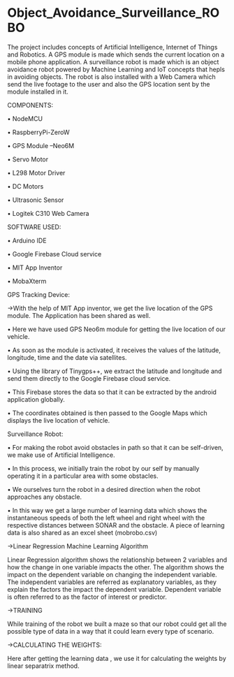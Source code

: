 # Object_Avoidance_Surveillance_ROBO
The project includes concepts of Artificial Intelligence, Internet of Things and Robotics. 
A GPS module is made which sends the current location on a mobile phone application. A surveillance robot is made which is an object avoidance robot powered by Machine Learning and IoT concepts that hepls in avoiding objects. The robot is also installed with a Web Camera which send the live footage to the user and also the GPS location sent by the module installed in it.


COMPONENTS:

•	NodeMCU 

•	RaspberryPi-ZeroW

•	GPS Module –Neo6M

•	Servo Motor

•	L298 Motor Driver

•	DC Motors

•	Ultrasonic Sensor

•	Logitek C310 Web Camera                     

SOFTWARE USED:

•	Arduino IDE

•	Google Firebase Cloud service

•	MIT App Inventor

•	MobaXterm

GPS Tracking Device:

->With the help of MIT App inventor, we get the live location of the GPS module. The Application has been shared as well.

  •	Here we have used GPS Neo6m module for getting the live location of our vehicle.
  
  •	As soon as the module is activated, it receives the values of the latitude, longitude, time and the date via satellites.
  
  •	Using the library of Tinygps++, we extract the latitude and longitude and send them directly to the Google Firebase cloud service.
  
  •	This Firebase stores the data so that it can be extracted by the android application globally.
  
  •	The coordinates obtained is then passed to the Google Maps which displays the live location of vehicle.
 
 
 Surveillance Robot:

•	For making the robot avoid obstacles in path so that it can be self-driven, we make use of Artificial Intelligence.

•	In this process, we initially train the robot by our self by manually operating it in a particular area with some obstacles.

•	We ourselves turn the robot in a desired direction when the robot approaches any obstacle.

•	In this way we get a large number of learning data which shows the instantaneous speeds of both the left wheel and right wheel with the respective distances between SONAR and the obstacle. A piece of learning data is also shared as an excel sheet (mobrobo.csv)


->Linear Regression Machine Learning Algorithm

Linear Regression algorithm shows the relationship between 2 variables and how the change in one variable impacts the other. The algorithm shows the impact on the dependent variable on changing the independent variable. The independent variables are referred as explanatory variables, as they explain the factors the impact the dependent variable. Dependent variable is often referred to as the factor of interest or predictor.
 
->TRAINING

While training of the robot we built a maze so that our robot could get all the possible type of data in a way that it could learn every type of scenario.

 
->CALCULATING THE WEIGHTS:
 
Here after getting the learning data , we use it for calculating the weights by linear separatrix method.

 

